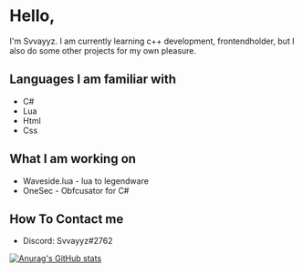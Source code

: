 # Hello,
I'm Svvayyz. I am currently learning c++ development, frontendholder, but I also do some other projects for my own pleasure. 
## Languages I am familiar with
- C#
- Lua
- Html
- Css
## What I am working on
- Waveside.lua - lua to legendware
- OneSec - Obfcusator for C#
## How To Contact me
- Discord: Svvayyz#2762

[![Anurag's GitHub stats](https://github-readme-stats.vercel.app/api?username=Svvayyz&theme=synthwave)](https://github.com/anuraghazra/github-readme-stats)
